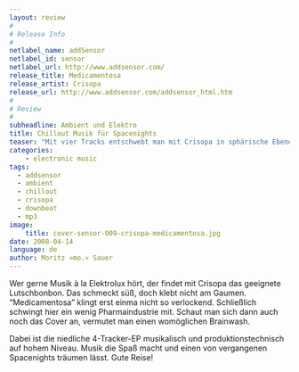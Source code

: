 ```yaml
---
layout: review
#
# Release Info
#
netlabel_name: addSensor
netlabel_id: sensor
netlabel_url: http://www.addsensor.com/
release_title: Medicamentosa
release_artist: Crisopa
release_url: http://www.addsensor.com/addsensor_html.htm
#
# Review
#
subheadline: Ambient und Elektro
title: Chillout Musik für Spacenights
teaser: "Mit vier Tracks entschwebt man mit Crisopa in sphärische Ebenen. Wie ein Astronaut driftet man auf luftigen Sounds, sanften Beats und verträumten Melodien in der Schwerelosigkeit. Musik zwischen Ambient, Electronica und gelassenem Chillout Sound. Wirkt wie ein liebevoller Tranquelizer, der Dich auf eine Wolke setzt."
categories:
    - electronic music
tags:
  - addsensor
  - ambient
  - chillout
  - crisopa
  - downbeat
  - mp3
image:
    title: cover-sensor-009-crisopa-medicamentosa.jpg
date: 2008-04-14
language: de
author: Moritz »mo.« Sauer
---
```

Wer gerne Musik à la Elektrolux hört, der findet mit Crisopa das geeignete Lutschbonbon. Das schmeckt süß, doch klebt nicht am Gaumen. &#8220;Medicamentosa&#8221; klingt erst einma nicht so verlockend. Schließlich schwingt hier ein wenig Pharmaindustrie mit. Schaut man sich dann auch noch das Cover an, vermutet man einen womöglichen Brainwash.

Dabei ist die niedliche 4-Tracker-EP musikalisch und produktionstechnisch auf hohem Niveau. Musik die Spaß macht und einen von vergangenen Spacenights träumen lässt. Gute Reise!

